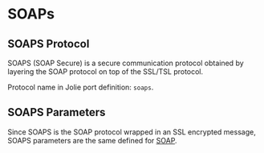 # SOAPs

## SOAPS Protocol

SOAPS \(SOAP Secure\) is a secure communication protocol obtained by layering the SOAP protocol on top of the SSL/TSL protocol.

Protocol name in Jolie port definition: `soaps`.

## SOAPS Parameters

Since SOAPS is the SOAP protocol wrapped in an SSL encrypted message, SOAPS parameters are the same defined for [SOAP](https://jolielang.gitbook.io/docs/protocols/ssl).

